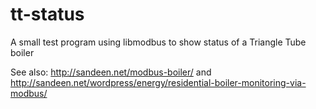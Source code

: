 # tt-status
A small test program using libmodbus to show status of a Triangle Tube boiler

See also:
http://sandeen.net/modbus-boiler/
and
http://sandeen.net/wordpress/energy/residential-boiler-monitoring-via-modbus/
